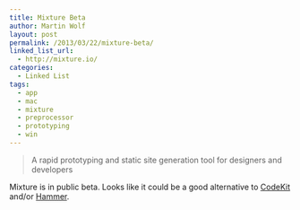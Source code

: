 ```yaml
---
title: Mixture Beta
author: Martin Wolf
layout: post
permalink: /2013/03/22/mixture-beta/
linked_list_url:
  - http://mixture.io/
categories:
  - Linked List
tags:
  - app
  - mac
  - mixture
  - preprocessor
  - prototyping
  - win
---
```

> A rapid prototyping and static site generation tool for designers and developers

Mixture is in public beta. Looks like it could be a good alternative to [CodeKit][1] and/or [Hammer][2].

 [1]: http://incident57.com/codekit/
 [2]: http://hammerformac.com/